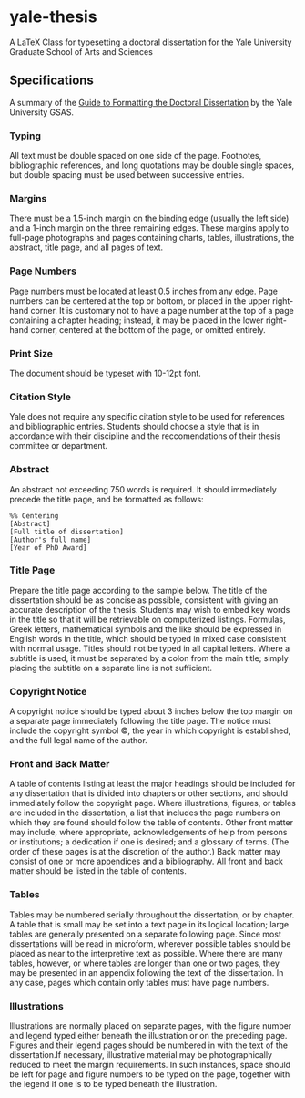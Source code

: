 # yale-thesis
A LaTeX Class for typesetting a doctoral dissertation for the Yale University Graduate School of Arts and Sciences

## Specifications
A summary of the [Guide to Formatting the Doctoral Dissertation](http://gsas.yale.edu/sites/default/files/formatdissertation.pdf) by the Yale University GSAS.

### Typing
All text must be double spaced on one side of the page. Footnotes, bibliographic references, and long quotations may be double single spaces, but double spacing must be used between successive entries.

### Margins
There must be a 1.5-inch margin on the binding edge (usually the left side) and a 1-inch margin on the three remaining edges. These margins apply to full-page photographs and pages containing charts, tables, illustrations, the abstract, title page, and all pages of text.

### Page Numbers
Page numbers must be located at least 0.5 inches from any edge. Page numbers can be centered at the top or bottom, or placed in the upper right-hand corner. It is customary not to have a page number at the top of a page containing a chapter heading; instead, it may be placed in the lower right-hand corner, centered at the bottom of the page, or omitted entirely.

### Print Size
The document should be typeset with 10-12pt font.

### Citation Style
Yale does not require any specific citation style to be used for references and bibliographic entries. Students should choose a style that is in accordance with their discipline and the reccomendations of their thesis committee or department.

### Abstract
An abstract not exceeding 750 words is required. It should immediately precede the title page, and be formatted as follows:
```TeX
%% Centering
[Abstract]
[Full title of dissertation]
[Author's full name]
[Year of PhD Award]
```

### Title Page
Prepare the title page according to the sample below. The title of the dissertation should be as concise as possible, consistent with giving an accurate description of the thesis. Students may wish to embed key words in the title so that it will be retrievable on computerized listings. Formulas, Greek letters, mathematical symbols and the like should be expressed in English words in the title, which should be typed in mixed case consistent with normal usage. Titles should not be typed in all capital letters. Where a subtitle is used, it must be separated by a colon from the main title; simply placing the subtitle on a separate line is not sufficient.

### Copyright Notice
A copyright notice should be typed about 3 inches below the top margin on a separate page immediately following the title page. The notice must include the copyright symbol ©, the year in which copyright is established, and the full legal name of the author.

### Front and Back Matter
A table of contents listing at least the major headings should be included for any dissertation that is divided into chapters or other sections, and should immediately follow the copyright page. Where illustrations, figures, or tables are included in the dissertation, a list that includes the page numbers on which they are found should follow the table of contents. Other front matter may include, where appropriate, acknowledgements of help from persons or institutions; a dedication if one is desired; and a glossary of terms. (The order of these pages is at the discretion of the author.) Back matter may consist of one or more appendices and a bibliography. All front and back matter should be listed in the table of contents.

### Tables
Tables may be numbered serially throughout the dissertation, or by chapter. A table that is small may be set into a text page in its logical location; large tables are generally presented on a separate following page. Since most dissertations will be read in microform, wherever possible tables should be placed as near to the interpretive text as possible. Where there are many tables, however, or where tables are longer than one or two pages, they may be presented in an appendix following the text of the dissertation. In any case, pages which contain only tables must have page numbers.

### Illustrations
Illustrations are normally placed on separate pages, with the figure number and legend typed either beneath the illustration or on the preceding page. Figures and their legend pages should be numbered in with the text of the dissertation.If necessary, illustrative material may be photographically reduced to meet the margin requirements. In such instances, space should be left for page and figure numbers to be typed on the page, together with the legend if one is to be typed beneath the illustration.
